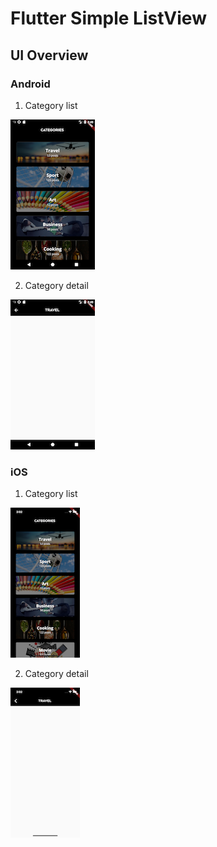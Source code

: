 # Flutter Simple ListView


## UI Overview

### Android
1. Category list

![image](https://github.com/yendangn/Flutter-Simple-ListView/blob/master/image/android_category_list.png)


2. Category detail

![image](https://github.com/yendangn/Flutter-Simple-ListView/blob/master/image/android_category_detail.png)


### iOS
1. Category list

![image](https://github.com/yendangn/Flutter-Simple-ListView/blob/master/image/ios_category_list.png)


2. Category detail

![image](https://github.com/yendangn/Flutter-Simple-ListView/blob/master/image/ios_category_detail.png)
